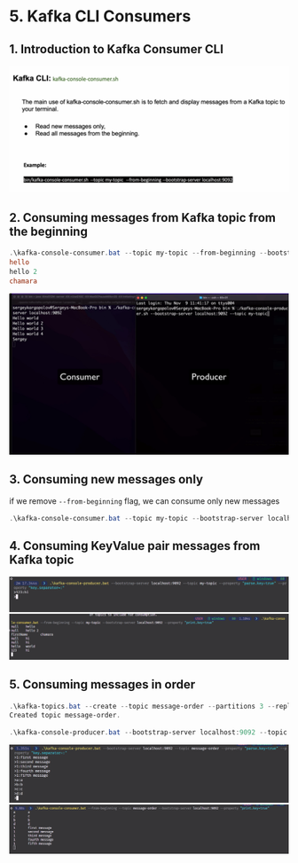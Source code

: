 # 5. Kafka CLI Consumers

## 1. Introduction to Kafka Consumer CLI

![alt text](image.png)

## 2. Consuming messages from Kafka topic from the beginning

```powershell
.\kafka-console-consumer.bat --topic my-topic --from-beginning --bootstrap-server localhost:9092
hello
hello 2
chamara
```

![alt text](image-1.png)

## 3. Consuming new messages only

if we remove `--from-beginning` flag, we can consume only new messages

```powershell
.\kafka-console-consumer.bat --topic my-topic --bootstrap-server localhost:9092
```

## 4. Consuming KeyValue pair messages from Kafka topic

![alt text](image-3.png)
![alt text](image-2.png)

## 5. Consuming messages in order

```powershell
.\kafka-topics.bat --create --topic message-order --partitions 3 --replication-factor 3 --bootstrap-server localhost:9092    
Created topic message-order.
```

```powershell
.\kafka-console-producer.bat --bootstrap-server localhost:9092 --topic message-order --property "parse.key=true" --property "key.separator=:"
```

![alt text](image-4.png)
![alt text](image-5.png)
